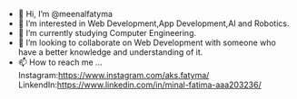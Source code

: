 - 👋 Hi, I’m @meenalfatyma
- 👀 I’m interested in Web Development,App Development,AI and Robotics.
- 🌱 I’m currently studying Computer Engineering.
- 💞️ I’m looking to collaborate on Web Development with someone who have a better knowledge and understanding of it.
- 📫 How to reach me ...
Instagram:https://www.instagram.com/aks.fatyma/
LinkendIn:https://www.linkedin.com/in/minal-fatima-aaa203236/
<!---
meenalfatyma/meenalfatyma is a ✨ special ✨ repository because its `README.md` (this file) appears on your GitHub profile.
You can click the Preview link to take a look at your changes.
--->
